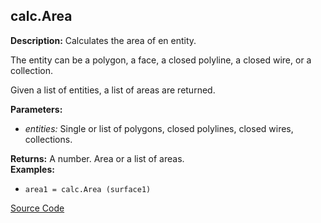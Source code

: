## calc.Area  
  
  
**Description:** Calculates the area of en entity.


The entity can be a polygon, a face, a closed polyline, a closed wire, or a collection.


Given a list of entities, a list of areas are returned.  
  
**Parameters:**  
  * *entities:* Single or list of polygons, closed polylines, closed wires, collections.  
  
**Returns:** A number. Area or a list of areas.  
**Examples:**  
  * `area1 = calc.Area (surface1)`
  

[Source Code](https://github.com/design-automation/mobius-sim-funcs/blob/main/src/modules/functions/calc/Area.ts) 